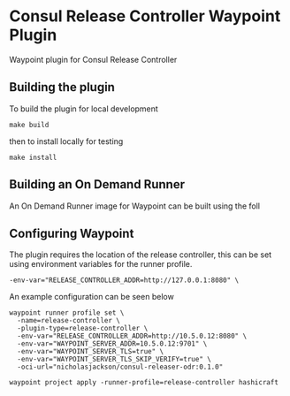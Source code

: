 # Consul Release Controller Waypoint Plugin
Waypoint plugin for Consul Release Controller

## Building the plugin

To build the plugin for local development

```
make build
```

then to install locally for testing

```
make install
```

## Building an On Demand Runner

An On Demand Runner image for Waypoint can be built using the foll

## Configuring Waypoint

The plugin requires the location of the release controller, this can be set using environment variables
for the runner profile.

```
-env-var="RELEASE_CONTROLLER_ADDR=http://127.0.0.1:8080" \
```

An example configuration can be seen below

```
waypoint runner profile set \
  -name=release-controller \
  -plugin-type=release-controller \
  -env-var="RELEASE_CONTROLLER_ADDR=http://10.5.0.12:8080" \
  -env-var="WAYPOINT_SERVER_ADDR=10.5.0.12:9701" \
  -env-var="WAYPOINT_SERVER_TLS=true" \
  -env-var="WAYPOINT_SERVER_TLS_SKIP_VERIFY=true" \
  -oci-url="nicholasjackson/consul-releaser-odr:0.1.0" 
```

```
waypoint project apply -runner-profile=release-controller hashicraft
```
